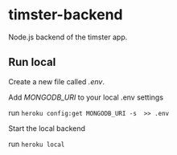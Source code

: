 # timster-backend
Node.js backend of the timster app.

## Run local
Create a new file called _.env_.

Add *MONGODB_URI* to your local .env settings

run `heroku config:get MONGODB_URI -s  >> .env`

Start the local backend

run `heroku local`
